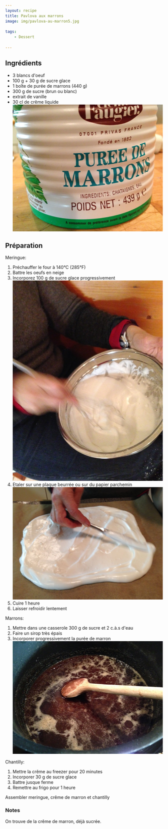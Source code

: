 ```yaml
---
layout: recipe
title: Pavlova aux marrons
image: img/pavlova-au-marron5.jpg

tags:
    - Dessert
    
---
```



## Ingrédients

* 3 blancs d'oeuf
* 100 g + 30 g de sucre glace
* 1 boîte de purée de marrons (440 g)
* 300 g de sucre (brun ou blanc)
* extrait de vanille
* 30 cl de crême liquide   
![image](img/pavlova-au-marron3.jpg)

## Préparation

Meringue:

1. Préchauffer le four à 140°C (285°F)
2. Battre les oeufs en neige
3. Incorporez 100 g de sucre glace progressivement   
![image](img/pavlova-au-marron2.jpg)
4. Etaler sur une plaque beurrée ou sur du papier parchemin  
![image](img/pavlova-au-marron1.jpg) 
5. Cuire 1 heure
5. Laisser refroidir lentement

Marrons:

1. Mettre dans une casserole 300 g de sucre et 2 c.à.s d'eau
2. Faire un sirop très épais
3. Incorporer progressivement la purée de marron   
![image](img/pavlova-au-marron6.jpg) 

Chantilly:

1. Mettre la crême au freezer pour 20 minutes
2. Incorporer 30 g de sucre glace
3. Battre jusque ferme
4. Remettre au frigo pour 1 heure

Assembler meringue, crême de marron et chantilly


### Notes

On trouve de la crême de marron, déjà sucrée.